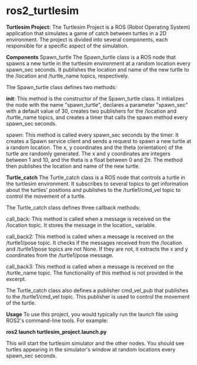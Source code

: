 # ros2_turtlesim

**Turtlesim Project:**
The Turtlesim Project is a ROS (Robot Operating System) application that simulates a game of catch between turtles in a 2D environment. The project is divided into several components, each responsible for a specific aspect of the simulation.

**Components**
Spawn_turtle
The Spawn_turtle class is a ROS node that spawns a new turtle in the turtlesim environment at a random location every spawn_sec seconds. It publishes the location and name of the new turtle to the /location and /turtle_name topics, respectively.

The Spawn_turtle class defines two methods:

__init__: This method is the constructor of the Spawn_turtle class. It initializes the node with the name "spawn_turtle", declares a parameter "spawn_sec" with a default value of 30, creates two publishers for the /location and /turtle_name topics, and creates a timer that calls the spawn method every spawn_sec seconds.

spawn: This method is called every spawn_sec seconds by the timer. It creates a Spawn service client and sends a request to spawn a new turtle at a random location. The x, y coordinates and the theta (orientation) of the turtle are randomly generated. The x and y coordinates are integers between 1 and 10, and the theta is a float between 0 and 2π. The method then publishes the location and name of the new turtle.

**Turtle_catch**
The Turtle_catch class is a ROS node that controls a turtle in the turtlesim environment. It subscribes to several topics to get information about the turtles' positions and publishes to the /turtle1/cmd_vel topic to control the movement of a turtle.

The Turtle_catch class defines three callback methods:

call_back: This method is called when a message is received on the /location topic. It stores the message in the location_ variable.

call_back2: This method is called when a message is received on the /turtle1/pose topic. It checks if the messages received from the /location and /turtle1/pose topics are not None. If they are not, it extracts the x and y coordinates from the /turtle1/pose message.

call_back3: This method is called when a message is received on the /turtle_name topic. The functionality of this method is not provided in the excerpt.

The Turtle_catch class also defines a publisher cmd_vel_pub that publishes to the /turtle1/cmd_vel topic. This publisher is used to control the movement of the turtle.

**Usage**
To use this project, you would typically run the launch file using ROS2's command-line tools. For example:

**ros2 launch turtlesim_project.launch.py**

This will start the turtlesim simulator and the other nodes. You should see turtles appearing in the simulator's window at random locations every spawn_sec seconds.
